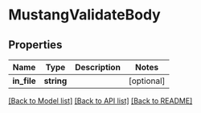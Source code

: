 # MustangValidateBody

## Properties
Name | Type | Description | Notes
------------ | ------------- | ------------- | -------------
**in_file** | **string** |  | [optional] 

[[Back to Model list]](../../README.md#documentation-for-models) [[Back to API list]](../../README.md#documentation-for-api-endpoints) [[Back to README]](../../README.md)

